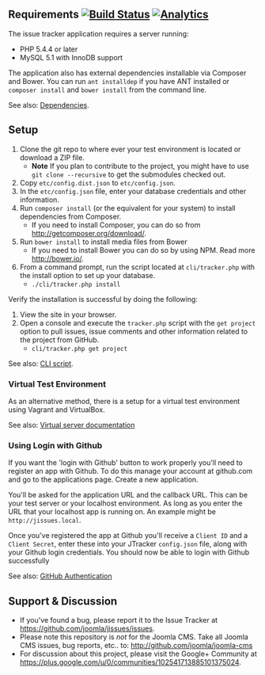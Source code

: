 ## Requirements [![Build Status](https://travis-ci.org/joomla/jissues.png?branch=framework)](https://travis-ci.org/joomla/jissues) [![Analytics](https://ga-beacon.appspot.com/UA-544070-3/joomla-issue-tracker/readme)](https://github.com/igrigorik/ga-beacon)

The issue tracker application requires a server running:

* PHP 5.4.4 or later
* MySQL 5.1 with InnoDB support

The application also has external dependencies installable via Composer and Bower.  You can run `ant installdep` if you have ANT installed or `composer install` and `bower install` from the command line.

See also: [Dependencies](Documentation/Development/Dependencies.md).

## Setup

1. Clone the git repo to where ever your test environment is located or download a ZIP file.
    * **Note** If you plan to contribute to the project, you might have to use `git clone --recursive` to get the submodules checked out.
1. Copy `etc/config.dist.json` to `etc/config.json`.
1. In the `etc/config.json` file, enter your database credentials and other information.
1. Run `composer install` (or the equivalent for your system) to install dependencies from Composer.
    * If you need to install Composer, you can do so from http://getcomposer.org/download/.
1. Run `bower install` to install media files from Bower
    * If you need to install Bower you can do so by using NPM. Read more http://bower.io/.
1. From a command prompt, run the script located at `cli/tracker.php` with the install option to set up your database.
    * `./cli/tracker.php install`

Verify the installation is successful by doing the following:

1. View the site in your browser.
1. Open a console and execute the `tracker.php` script with the `get project` option to pull issues, issue comments and other information related to the project from GitHub.
    * `cli/tracker.php get project`

See also: [CLI script](Documentation/Development/CLI-application.md).

### Virtual Test Environment

As an alternative method, there is a setup for a virtual test environment using Vagrant and VirtualBox.

See also: [Virtual server documentation](Documentation/Development/Virtual-Test-Server.md)

### Using Login with Github

If you want the 'login with Github' button to work properly you'll need to register an app with Github. To do this manage your account at github.com and go to the applications page. Create a new application.

You'll be asked for the application URL and the callback URL. This can be your test server or your localhost environment. As long as you enter the URL that your localhost app is running on. An example might be ```http://jissues.local```.

Once you've registered the app at Github you'll receive a ```Client ID``` and a ```Client Secret```, enter these into your JTracker ```config.json``` file, along with your Github login credentials. You should now be able to login with Github successfully

See also: [GitHub Authentication](Documentation/Users/GitHub-Authentication.md)

## Support & Discussion

* If you've found a bug, please report it to the Issue Tracker at https://github.com/joomla/jissues/issues.
* Please note this repository is _not_ for the Joomla CMS. Take all Joomla CMS issues, bug reports, etc.. to: http://github.com/joomla/joomla-cms
* For discussion about this project, please visit the Google+ Community at https://plus.google.com/u/0/communities/102541713885101375024.
